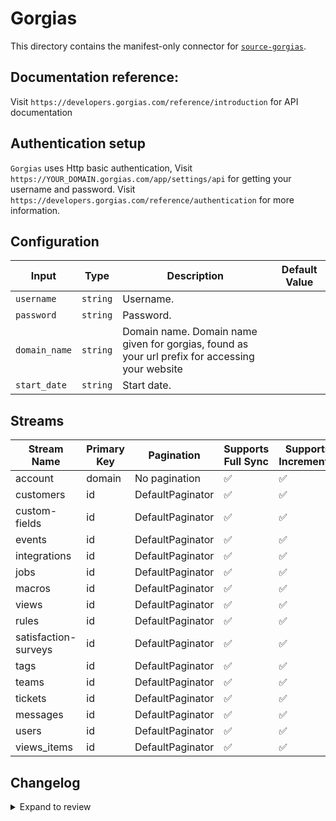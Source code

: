# Gorgias
This directory contains the manifest-only connector for [`source-gorgias`](https://gorgias.com/).

## Documentation reference:
Visit `https://developers.gorgias.com/reference/introduction` for API documentation

## Authentication setup
`Gorgias` uses Http basic authentication, Visit `https://YOUR_DOMAIN.gorgias.com/app/settings/api` for getting your username and password. Visit `https://developers.gorgias.com/reference/authentication` for more information.

## Configuration

| Input | Type | Description | Default Value |
|-------|------|-------------|---------------|
| `username` | `string` | Username.  |  |
| `password` | `string` | Password.  |  |
| `domain_name` | `string` | Domain name. Domain name given for gorgias, found as your url prefix for accessing your website |  |
| `start_date` | `string` | Start date.  |  |

## Streams
| Stream Name | Primary Key | Pagination | Supports Full Sync | Supports Incremental |
|-------------|-------------|------------|---------------------|----------------------|
| account | domain | No pagination | ✅ |  ✅  |
| customers | id | DefaultPaginator | ✅ |  ✅  |
| custom-fields | id | DefaultPaginator | ✅ |  ✅  |
| events | id | DefaultPaginator | ✅ |  ✅  |
| integrations | id | DefaultPaginator | ✅ |  ✅  |
| jobs | id | DefaultPaginator | ✅ |  ✅  |
| macros | id | DefaultPaginator | ✅ |  ✅  |
| views | id | DefaultPaginator | ✅ |  ✅  |
| rules | id | DefaultPaginator | ✅ |  ✅  |
| satisfaction-surveys | id | DefaultPaginator | ✅ |  ✅  |
| tags | id | DefaultPaginator | ✅ |  ✅  |
| teams | id | DefaultPaginator | ✅ |  ✅  |
| tickets | id | DefaultPaginator | ✅ |  ✅  |
| messages | id | DefaultPaginator | ✅ |  ✅  |
| users | id | DefaultPaginator | ✅ |  ✅  |
| views_items | id | DefaultPaginator | ✅ |  ✅  |

## Changelog

<details>
  <summary>Expand to review</summary>

| Version | Date | Pull Request | Subject |
| ------------------ | ------------ | --- | ---------------- |
| 0.1.21 | 2025-08-02 | [64303](https://github.com/airbytehq/airbyte/pull/64303) | Update dependencies |
| 0.1.20 | 2025-07-26 | [63845](https://github.com/airbytehq/airbyte/pull/63845) | Update dependencies |
| 0.1.19 | 2025-07-19 | [63487](https://github.com/airbytehq/airbyte/pull/63487) | Update dependencies |
| 0.1.18 | 2025-07-12 | [63114](https://github.com/airbytehq/airbyte/pull/63114) | Update dependencies |
| 0.1.17 | 2025-07-05 | [62553](https://github.com/airbytehq/airbyte/pull/62553) | Update dependencies |
| 0.1.16 | 2025-06-28 | [62193](https://github.com/airbytehq/airbyte/pull/62193) | Update dependencies |
| 0.1.15 | 2025-06-21 | [61810](https://github.com/airbytehq/airbyte/pull/61810) | Update dependencies |
| 0.1.14 | 2025-06-14 | [61147](https://github.com/airbytehq/airbyte/pull/61147) | Update dependencies |
| 0.1.13 | 2025-05-24 | [60609](https://github.com/airbytehq/airbyte/pull/60609) | Update dependencies |
| 0.1.12 | 2025-05-10 | [59874](https://github.com/airbytehq/airbyte/pull/59874) | Update dependencies |
| 0.1.11 | 2025-05-03 | [59240](https://github.com/airbytehq/airbyte/pull/59240) | Update dependencies |
| 0.1.10 | 2025-04-26 | [58770](https://github.com/airbytehq/airbyte/pull/58770) | Update dependencies |
| 0.1.9 | 2025-04-19 | [58193](https://github.com/airbytehq/airbyte/pull/58193) | Update dependencies |
| 0.1.8 | 2025-04-12 | [57708](https://github.com/airbytehq/airbyte/pull/57708) | Update dependencies |
| 0.1.7 | 2025-04-05 | [57041](https://github.com/airbytehq/airbyte/pull/57041) | Update dependencies |
| 0.1.6 | 2025-03-29 | [56719](https://github.com/airbytehq/airbyte/pull/56719) | Update dependencies |
| 0.1.5 | 2025-03-22 | [56041](https://github.com/airbytehq/airbyte/pull/56041) | Update dependencies |
| 0.1.4 | 2025-03-08 | [55491](https://github.com/airbytehq/airbyte/pull/55491) | Update dependencies |
| 0.1.3 | 2025-03-01 | [54794](https://github.com/airbytehq/airbyte/pull/54794) | Update dependencies |
| 0.1.2 | 2025-02-22 | [54335](https://github.com/airbytehq/airbyte/pull/54335) | Update dependencies |
| 0.1.1 | 2025-02-15 | [50638](https://github.com/airbytehq/airbyte/pull/50638) | Update dependencies |
| 0.1.0 | 2025-01-30 | [52637](https://github.com/airbytehq/airbyte/pull/52637) | Add retries for rate limited streams |
| 0.0.8 | 2024-12-23 | [49935](https://github.com/airbytehq/airbyte/pull/49935) | Add additional cursor datetime format |
| 0.0.7 | 2024-12-21 | [50123](https://github.com/airbytehq/airbyte/pull/50123) | Update dependencies |
| 0.0.6 | 2024-12-14 | [49219](https://github.com/airbytehq/airbyte/pull/49219) | Update dependencies |
| 0.0.5 | 2024-12-11 | [48973](https://github.com/airbytehq/airbyte/pull/48973) | Starting with this version, the Docker image is now rootless. Please note that this and future versions will not be compatible with Airbyte versions earlier than 0.64 |
| 0.0.4 | 2024-11-06 | [48378](https://github.com/airbytehq/airbyte/pull/48378) | Fix incremental sync format, Auto update schema with additional fields |
| 0.0.3 | 2024-10-29 | [47923](https://github.com/airbytehq/airbyte/pull/47923) | Update dependencies |
| 0.0.2 | 2024-10-28 | [47459](https://github.com/airbytehq/airbyte/pull/47459) | Update dependencies |
| 0.0.1 | 2024-09-29 | [46221](https://github.com/airbytehq/airbyte/pull/46221) | Initial release by [@btkcodedev](https://github.com/btkcodedev) via Connector Builder |

</details>
